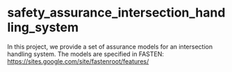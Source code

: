 # safety_assurance_intersection_handling_system
In this project, we provide a set of assurance models for an intersection handling system. The models are specified in FASTEN: https://sites.google.com/site/fastenroot/features/
